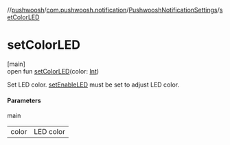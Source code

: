 //[pushwoosh](../../../index.md)/[com.pushwoosh.notification](../index.md)/[PushwooshNotificationSettings](index.md)/[setColorLED](set-color-l-e-d.md)

# setColorLED

[main]\
open fun [setColorLED](set-color-l-e-d.md)(color: [Int](https://kotlinlang.org/api/latest/jvm/stdlib/kotlin-stdlib/kotlin/-int/index.html))

Set LED color. [setEnableLED](set-enable-l-e-d.md) must be set to adjust LED color.

#### Parameters

main

| | |
|---|---|
| color | LED color |
